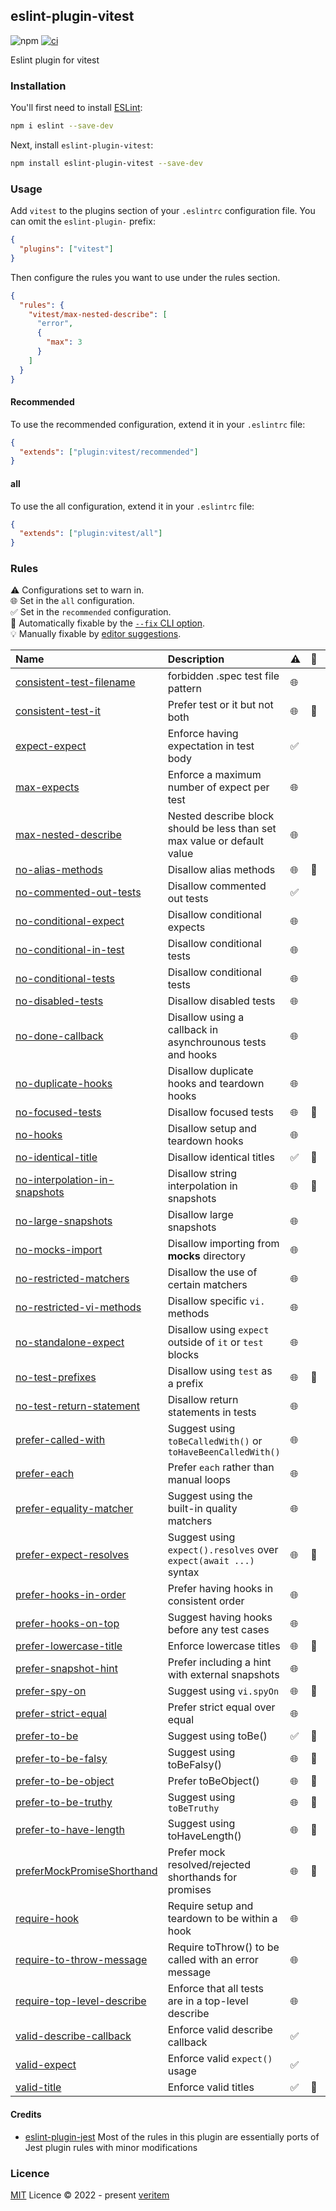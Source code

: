 ## eslint-plugin-vitest

![npm](https://img.shields.io/npm/v/eslint-plugin-vitest)
[![ci](https://github.com/veritem/eslint-plugin-vitest/actions/workflows/ci.yml/badge.svg?branch=main)](https://github.com/veritem/eslint-plugin-vitest/actions/workflows/ci.yml)

Eslint plugin for vitest

### Installation

You'll first need to install [ESLint](https://eslint.org/):

```sh
npm i eslint --save-dev
```

Next, install `eslint-plugin-vitest`:

```sh
npm install eslint-plugin-vitest --save-dev
```

### Usage

Add `vitest` to the plugins section of your `.eslintrc` configuration file. You can omit the `eslint-plugin-` prefix:

```json
{
  "plugins": ["vitest"]
}
```

Then configure the rules you want to use under the rules section.

```json
{
  "rules": {
    "vitest/max-nested-describe": [
      "error",
      {
        "max": 3
      }
    ]
  }
}
```

#### Recommended

To use the recommended configuration, extend it in your `.eslintrc` file:

```json
{
  "extends": ["plugin:vitest/recommended"]
}
```

#### all

To use the all configuration, extend it in your `.eslintrc` file:

```json
{
  "extends": ["plugin:vitest/all"]
}
```

### Rules

<!-- begin auto-generated rules list -->

⚠️ Configurations set to warn in.\
🌐 Set in the `all` configuration.\
✅ Set in the `recommended` configuration.\
🔧 Automatically fixable by the [`--fix` CLI option](https://eslint.org/docs/user-guide/command-line-interface#--fix).\
💡 Manually fixable by [editor suggestions](https://eslint.org/docs/developer-guide/working-with-rules#providing-suggestions).

| Name                                                                         | Description                                                              | ⚠️ | 🔧 | 💡 |
| :--------------------------------------------------------------------------- | :----------------------------------------------------------------------- | :- | :- | :- |
| [consistent-test-filename](docs/rules/consistent-test-filename.md)           | forbidden .spec test file pattern                                        | 🌐 |    |    |
| [consistent-test-it](docs/rules/consistent-test-it.md)                       | Prefer test or it but not both                                           | 🌐 | 🔧 |    |
| [expect-expect](docs/rules/expect-expect.md)                                 | Enforce having expectation in test body                                  | ✅  |    |    |
| [max-expects](docs/rules/max-expects.md)                                     | Enforce a maximum number of expect per test                              | 🌐 |    |    |
| [max-nested-describe](docs/rules/max-nested-describe.md)                     | Nested describe block should be less than set max value or default value | 🌐 |    |    |
| [no-alias-methods](docs/rules/no-alias-methods.md)                           | Disallow alias methods                                                   | 🌐 | 🔧 |    |
| [no-commented-out-tests](docs/rules/no-commented-out-tests.md)               | Disallow commented out tests                                             | ✅  |    |    |
| [no-conditional-expect](docs/rules/no-conditional-expect.md)                 | Disallow conditional expects                                             | 🌐 |    |    |
| [no-conditional-in-test](docs/rules/no-conditional-in-test.md)               | Disallow conditional tests                                               | 🌐 |    |    |
| [no-conditional-tests](docs/rules/no-conditional-tests.md)                   | Disallow conditional tests                                               | 🌐 |    |    |
| [no-disabled-tests](docs/rules/no-disabled-tests.md)                         | Disallow disabled tests                                                  | 🌐 |    |    |
| [no-done-callback](docs/rules/no-done-callback.md)                           | Disallow using a callback in asynchrounous tests and hooks               | 🌐 |    | 💡 |
| [no-duplicate-hooks](docs/rules/no-duplicate-hooks.md)                       | Disallow duplicate hooks and teardown hooks                              | 🌐 |    |    |
| [no-focused-tests](docs/rules/no-focused-tests.md)                           | Disallow focused tests                                                   | 🌐 | 🔧 |    |
| [no-hooks](docs/rules/no-hooks.md)                                           | Disallow setup and teardown hooks                                        | 🌐 |    |    |
| [no-identical-title](docs/rules/no-identical-title.md)                       | Disallow identical titles                                                | ✅  | 🔧 |    |
| [no-interpolation-in-snapshots](docs/rules/no-interpolation-in-snapshots.md) | Disallow string interpolation in snapshots                               | 🌐 | 🔧 |    |
| [no-large-snapshots](docs/rules/no-large-snapshots.md)                       | Disallow large snapshots                                                 | 🌐 |    |    |
| [no-mocks-import](docs/rules/no-mocks-import.md)                             | Disallow importing from __mocks__ directory                              | 🌐 |    |    |
| [no-restricted-matchers](docs/rules/no-restricted-matchers.md)               | Disallow the use of certain matchers                                     | 🌐 |    |    |
| [no-restricted-vi-methods](docs/rules/no-restricted-vi-methods.md)           | Disallow specific `vi.` methods                                          | 🌐 |    |    |
| [no-standalone-expect](docs/rules/no-standalone-expect.md)                   | Disallow using `expect` outside of `it` or `test` blocks                 | 🌐 |    |    |
| [no-test-prefixes](docs/rules/no-test-prefixes.md)                           | Disallow using `test` as a prefix                                        | 🌐 | 🔧 |    |
| [no-test-return-statement](docs/rules/no-test-return-statement.md)           | Disallow return statements in tests                                      | 🌐 |    |    |
| [prefer-called-with](docs/rules/prefer-called-with.md)                       | Suggest using `toBeCalledWith()` or `toHaveBeenCalledWith()`             | 🌐 |    |    |
| [prefer-each](docs/rules/prefer-each.md)                                     | Prefer `each` rather than manual loops                                   | 🌐 |    |    |
| [prefer-equality-matcher](docs/rules/prefer-equality-matcher.md)             | Suggest using the built-in quality matchers                              | 🌐 |    | 💡 |
| [prefer-expect-resolves](docs/rules/prefer-expect-resolves.md)               | Suggest using `expect().resolves` over `expect(await ...)` syntax        | 🌐 | 🔧 |    |
| [prefer-hooks-in-order](docs/rules/prefer-hooks-in-order.md)                 | Prefer having hooks in consistent order                                  | 🌐 |    |    |
| [prefer-hooks-on-top](docs/rules/prefer-hooks-on-top.md)                     | Suggest having hooks before any test cases                               | 🌐 |    |    |
| [prefer-lowercase-title](docs/rules/prefer-lowercase-title.md)               | Enforce lowercase titles                                                 | 🌐 | 🔧 |    |
| [prefer-snapshot-hint](docs/rules/prefer-snapshot-hint.md)                   | Prefer including a hint with external snapshots                          | 🌐 |    |    |
| [prefer-spy-on](docs/rules/prefer-spy-on.md)                                 | Suggest using `vi.spyOn`                                                 | 🌐 | 🔧 |    |
| [prefer-strict-equal](docs/rules/prefer-strict-equal.md)                     | Prefer strict equal over equal                                           | 🌐 |    | 💡 |
| [prefer-to-be](docs/rules/prefer-to-be.md)                                   | Suggest using toBe()                                                     | ✅  | 🔧 |    |
| [prefer-to-be-falsy](docs/rules/prefer-to-be-falsy.md)                       | Suggest using toBeFalsy()                                                | 🌐 | 🔧 |    |
| [prefer-to-be-object](docs/rules/prefer-to-be-object.md)                     | Prefer toBeObject()                                                      | 🌐 | 🔧 |    |
| [prefer-to-be-truthy](docs/rules/prefer-to-be-truthy.md)                     | Suggest using `toBeTruthy`                                               | 🌐 | 🔧 |    |
| [prefer-to-have-length](docs/rules/prefer-to-have-length.md)                 | Suggest using toHaveLength()                                             | 🌐 | 🔧 |    |
| [preferMockPromiseShorthand](docs/rules/preferMockPromiseShorthand.md)       | Prefer mock resolved/rejected shorthands for promises                    | 🌐 | 🔧 |    |
| [require-hook](docs/rules/require-hook.md)                                   | Require setup and teardown to be within a hook                           | 🌐 |    |    |
| [require-to-throw-message](docs/rules/require-to-throw-message.md)           | Require toThrow() to be called with an error message                     | 🌐 |    |    |
| [require-top-level-describe](docs/rules/require-top-level-describe.md)       | Enforce that all tests are in a top-level describe                       | 🌐 |    |    |
| [valid-describe-callback](docs/rules/valid-describe-callback.md)             | Enforce valid describe callback                                          | ✅  |    |    |
| [valid-expect](docs/rules/valid-expect.md)                                   | Enforce valid `expect()` usage                                           | ✅  |    |    |
| [valid-title](docs/rules/valid-title.md)                                     | Enforce valid titles                                                     | ✅  | 🔧 |    |

<!-- end auto-generated rules list -->

#### Credits

- [eslint-plugin-jest](https://github.com/jest-community/eslint-plugin-jest)
	Most of the rules in this plugin are essentially ports of Jest plugin rules with minor modifications

### Licence

[MIT](https://github.com/veritem/eslint-plugin-vitest/blob/main/LICENSE) Licence &copy; 2022 - present [veritem](https://github.com/veritem)
